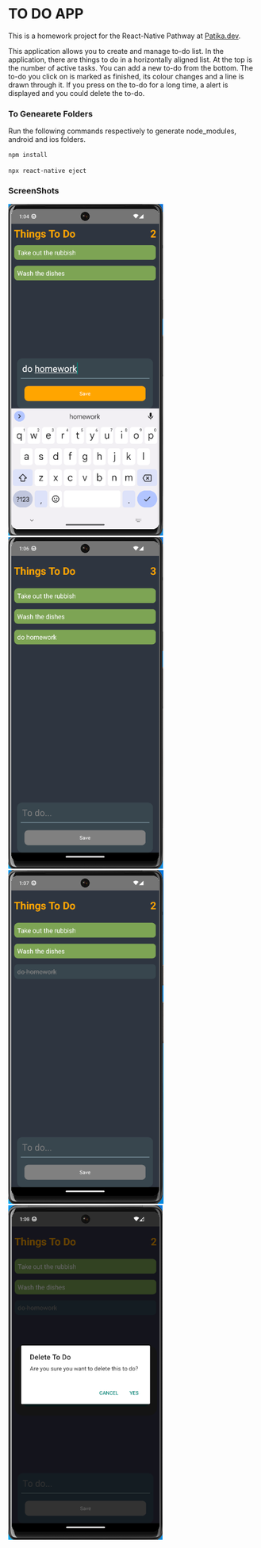 # TO DO APP

This is a homework project for the React-Native Pathway at [Patika.dev](https://www.patika.dev/).

This application allows you to create and manage to-do list. In the application, there are things to do in a horizontally aligned list. At the top is the number of active tasks. You can add a new to-do from the bottom. The to-do you click on is marked as finished, its colour changes and a line is drawn through it. If you press on the to-do for a long time, a alert is displayed and you could delete the to-do.

### To Genearete Folders

Run the following commands respectively to generate node_modules, android and ios folders.


```
npm install

npx react-native eject
```


### ScreenShots

![](/img/ScreenShot.png "")
![](/img/ScreenShot_1.png "")
![](/img/ScreenShot_2.png "")
![](/img/ScreenShot_3.png "")
